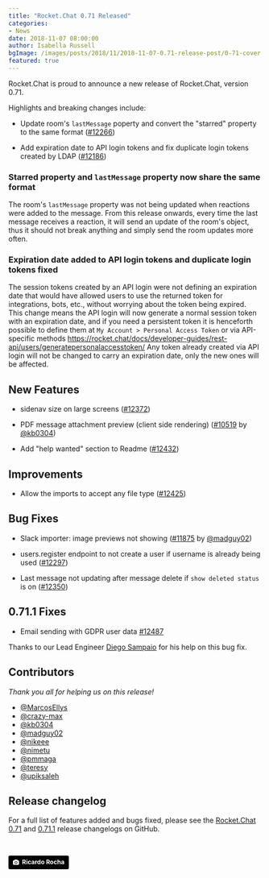 ```yaml
---
title: "Rocket.Chat 0.71 Released"
categories:
- News
date: 2018-11-07 08:00:00
author: Isabella Russell
bgImage: /images/posts/2018/11/2018-11-07-0.71-release-post/0-71-cover.jpg
featured: true
---
```


Rocket.Chat is proud to announce a new release of Rocket.Chat, version 0.71.

Highlights and breaking changes include:

- Update room's `lastMessage` poperty and convert the "starred" property to the same format ([#12266](https://github.com/RocketChat/Rocket.Chat/pull/12266))

- Add expiration date to API login tokens and fix duplicate login tokens created by LDAP ([#12186](https://github.com/RocketChat/Rocket.Chat/pull/12186))

### Starred property and `lastMessage` property now share the same format

The room's `lastMessage` property was not being updated when reactions were added to the message. From this release onwards, every time the last message receives a reaction, it will send an update of the room's object, thus it should not break anything and simply send the room updates more often.

### Expiration date added to API login tokens and duplicate login tokens fixed

The session tokens created by an API login were not defining an expiration date that would have allowed users to use the returned token for integrations, bots, etc., without worrying about the token being expired. This change means the API login will now generate a normal session token with an expiration date, and if you need a persistent token it is henceforth possible to define them at `My Account > Personal Access Token` or via API-specific methods https://rocket.chat/docs/developer-guides/rest-api/users/generatepersonalaccesstoken/
Any token already created via API login will not be changed to carry an expiration date, only the new ones will be affected.

## New Features

- sidenav size on large screens ([#12372](https://github.com/RocketChat/Rocket.Chat/pull/12372))

- PDF message attachment preview (client side rendering) ([#10519](https://github.com/RocketChat/Rocket.Chat/pull/10519) by [@kb0304](https://github.com/kb0304))

- Add "help wanted" section to Readme ([#12432](https://github.com/RocketChat/Rocket.Chat/pull/12432))

## Improvements

- Allow the imports to accept any file type ([#12425](https://github.com/RocketChat/Rocket.Chat/pull/12425))

## Bug Fixes

- Slack importer: image previews not showing ([#11875](https://github.com/RocketChat/Rocket.Chat/pull/11875) by [@madguy02](https://github.com/madguy02))

- users.register endpoint to not create a user if username is already being used ([#12297](https://github.com/RocketChat/Rocket.Chat/pull/12297))

- Last message not updating after message delete if `show deleted status` is on ([#12350](https://github.com/RocketChat/Rocket.Chat/pull/12350))

## 0.71.1 Fixes

- Email sending with GDPR user data [#12487](https://github.com/RocketChat/Rocket.Chat/pull/12487)

Thanks to our Lead Engineer [Diego Sampaio](https://github.com/sampaiodiego) for his help on this bug fix.

## Contributors

_Thank you all for helping us on this release!_

* [@MarcosEllys](https://github.com/MarcosEllys)
* [@crazy-max](https://github.com/crazy-max)
* [@kb0304](https://github.com/kb0304)
* [@madguy02](https://github.com/madguy02)
* [@nikeee](https://github.com/nikeee)
* [@nimetu](https://github.com/nimetu)
* [@pmmaga](https://github.com/pmmaga)
* [@teresy](https://github.com/teresy)
* [@upiksaleh](https://github.com/upiksaleh)

## Release changelog

For a full list of features added and bugs fixed, please see the [Rocket.Chat 0.71](https://github.com/RocketChat/Rocket.Chat/releases/tag/0.71.0) and [0.71.1](https://github.com/RocketChat/Rocket.Chat/releases/tag/0.71.1) release changelogs on GitHub.

<br/>

<a style="background-color:black;color:white;text-decoration:none;padding:4px 6px;font-family:-apple-system, BlinkMacSystemFont, &quot;San Francisco&quot;, &quot;Helvetica Neue&quot;, Helvetica, Ubuntu, Roboto, Noto, &quot;Segoe UI&quot;, Arial, sans-serif;font-size:12px;font-weight:bold;line-height:1.2;display:inline-block;border-radius:3px" href="https://unsplash.com/@rcrazy?utm_medium=referral&amp;utm_campaign=photographer-credit&amp;utm_content=creditBadge" target="_blank" rel="noopener noreferrer" title="Download free do whatever you want high-resolution photos from Ricardo Rocha"><span style="display:inline-block;padding:2px 3px"><svg xmlns="http://www.w3.org/2000/svg" style="height:12px;width:auto;position:relative;vertical-align:middle;top:-1px;fill:white" viewBox="0 0 32 32"><title>unsplash-logo</title><path d="M20.8 18.1c0 2.7-2.2 4.8-4.8 4.8s-4.8-2.1-4.8-4.8c0-2.7 2.2-4.8 4.8-4.8 2.7.1 4.8 2.2 4.8 4.8zm11.2-7.4v14.9c0 2.3-1.9 4.3-4.3 4.3h-23.4c-2.4 0-4.3-1.9-4.3-4.3v-15c0-2.3 1.9-4.3 4.3-4.3h3.7l.8-2.3c.4-1.1 1.7-2 2.9-2h8.6c1.2 0 2.5.9 2.9 2l.8 2.4h3.7c2.4 0 4.3 1.9 4.3 4.3zm-8.6 7.5c0-4.1-3.3-7.5-7.5-7.5-4.1 0-7.5 3.4-7.5 7.5s3.3 7.5 7.5 7.5c4.2-.1 7.5-3.4 7.5-7.5z"></path></svg></span><span style="display:inline-block;padding:2px 3px">Ricardo Rocha</span></a>
